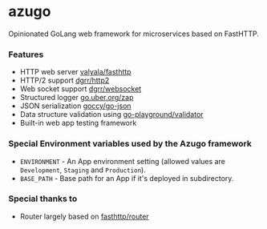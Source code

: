 # azugo

Opinionated GoLang web framework for microservices based on FastHTTP.

### Features

* HTTP web server [valyala/fasthttp](https://github.com/valyala/fasthttp)
* HTTP/2 support [dgrr/http2](https://github.com/dgrr/http2)
* Web socket support [dgrr/websocket](https://github.com/dgrr/websocket)
* Structured logger [go.uber.org/zap](https://github.com/uber-go/zap)
* JSON serialization [goccy/go-json](https://github.com/goccy/go-json)
* Data structure validation using [go-playground/validator](https://github.com/go-playground/validator)
* Built-in web app testing framework

### Special Environment variables used by the Azugo framework

* `ENVIRONMENT` - An App environment setting (allowed values are `Development`, `Staging` and `Production`).
* `BASE_PATH` - Base path for an App if it's deployed in subdirectory.

### Special thanks to

* Router largely based on [fasthttp/router](https://github.com/fasthttp/router)
